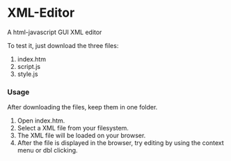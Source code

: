 XML-Editor
==========

A html-javascript GUI XML editor

To test it, just download the three files:
1. index.htm
2. script.js
3. style.js

### Usage
After downloading the files, keep them in one folder.
1. Open index.htm.
2. Select a XML file from your filesystem.
3. The XML file will be loaded on your browser.
4. After the file is displayed in the browser, try editing by using the context menu or dbl clicking.
